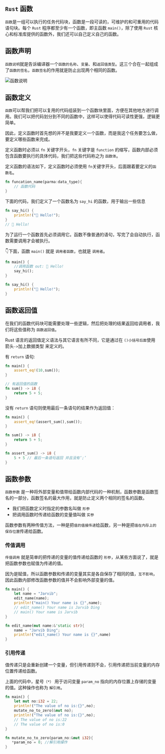 ## `Rust` 函数

`函数`是一组可以执行的任务代码块，函数是一段可读的，可维护的和可重用的代码语句块。每个 `Rust` 程序都至少有一个函数，即主函数 `main()`，除了使用 `Rust` 核心和标准库提供的函数外，我们还可以自己定义自己的函数。


## 函数声明

`函数说明`就是告诉编译器一个`函数的名称`、`变量`、和`返回值类型`。这三个合在一起组成了`函数的签名`，`函数签名`的作用就是防止出现两个相同的函数。

![函数说明](https://tva1.sinaimg.cn/large/008eGmZEgy1gnlxm78bqrj30e306fdgg.jpg)

## 函数定义

`函数`可以帮我们把可以复用的代码组装到一个函数块里面，方便在其他地方进行调用。我们可以把代码划分到不同的函数中，这样可以使得代码可读性更强，逻辑更简单。

因此，定义函数时首先想的并不是我要定义一个函数，而是我这个任务要怎么做，要定义哪些函数来完成。

定义函数时必须以 `fn` 关键字开头，`fn` 关键字是 `function` 的缩写，函数内部必须包含函数要执行的具体代码，我们把这些代码称之为 `函数体`。

定义函数的语法如下，定义函数时必须使用 `fn`关键字开头，后面跟着要定义的`函数名`。

```rust linenums='1'
fn funcation_name(parma:data_type){
    // 函数代码
}
```

下面的代码，我们定义了一个函数名为 `say_hi` 的函数，用于输出一些信息

```rust linenums='1'
fn say_hi() {
    println!("👋 Hello!");
}
// 👋 Hello!
```
为了运行一个函数首先必须调用它。函数不像普通的语句，写完了会自动执行，函数需要调用才会被执行。

👇下面，函数 `main()` 就是 `调用者函数`，也就是 `调用者`。

```rust linenums='1' hl_lines='3'
fn main() {
    //调用函数 out: 👋 Hello!
    say_hi(); 
}

fn say_hi() {
    println!("👋 Hello!");
}
```

## 函数返回值

在我们的函数代码块可能需要处理一些逻辑，然后把处理的结果返回给调用者，我们将这些值称为 `函数返回值`。

Rust 语言的返回值定义语法与其它语言有所不同，它是通过在 `()小括号后面`使用 箭头` -> `加上数据类型 来定义的。

有 `return` 语句:

```rust linenums='1'
fn main() {
    assert_eq!(10,sum());
}

// 有返回值的函数
fn sum() -> i8 {
    return 5 + 5;
}
```

没有 `return` 语句则使用最后一条语句的结果作为返回值：

```rust linenums='1'
fn main() {
    assert_eq!(assert_sum(),sum());
}

fn sum() -> i8 {
    return 5 + 5;
}

fn assert_sum() -> i8 {
    5 + 5 // 最后一条语句返回 并且没有‘;’
}
```
## 函数参数

`函数参数` 是一种将外部变量和值带给函数内部代码的一种机制，函数参数是函数签名的一部分，函数签名的最大作用，就是防止定义两个相同的签名的函数。

- 我们把函数定义时指定的参数名叫做 `形参`
- 把调用函数时传递给函数的变量值叫做 `实参`

函数参数有两种传值方法，一种是把`值的值接传递`给函数，另一种是把`值在内存上的保存位置`传递给函数。

### 传值调用

`传值调用` 就是简单的把传递的变量的值传递给函数的 `形参`，从某些方面说了，就是把函数参数也赋值为传递的值。

因为是赋值，所以函数参数和传递的变量其实是各自保存了相同的值，`互不影响`，因此函数内部修改函数参数的值并不会影响外部变量的值。

```rust linenums='1'
fn main() {
    let name = "Jarvib";
    edit_name(name);
    println!("main() Your name is {}",name);
    // edit_name() Your name is Jarvib Ding
    // main() Your name is Jarvib
}

fn edit_name(mut name:&'static str){
    name = "Jarvib Ding";
    println!("edit_name() Your name is {}",name)
}
```

### 引用传递

值传递只是会重新创建一个变量，但引用传递则不会，引用传递把当前变量的内存位置传递给函数。

上面的代码中，星号`（*）` 用于访问变量 `param_no` 指向的内存位置上存储的变量的值。这种操作也称为 `解引用`。

```rust linenums='1'
fn main() {
    let mut no:i32 = 22;
    println!("The value of no is:{}",no);
    mutate_no_to_zero(&mut no);
    println!("The value of no is:{}",no);
    // The value of no is:22
    // The value of no is:0
}

fn mutate_no_to_zero(param_no:&mut i32){
   *param_no = 0; //解引用操作
}
```